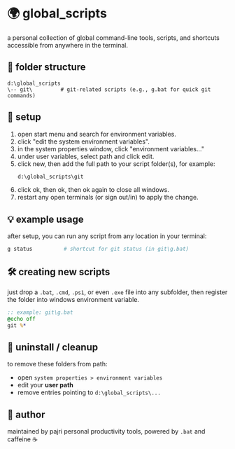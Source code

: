 # 🌍 global_scripts

a personal collection of global command-line tools, scripts, and shortcuts accessible from anywhere in the terminal.

## 📁 folder structure

```
d:\global_scripts
\-- git\         # git-related scripts (e.g., g.bat for quick git commands)
```

## 🚀 setup

1. open start menu and search for environment variables.
2. click "edit the system environment variables".
3. in the system properties window, click "environment variables..."
4. under user variables, select path and click edit.
5. click new, then add the full path to your script folder(s), for example:
    ```bat
    d:\global_scripts\git
    ```
6. click ok, then ok, then ok again to close all windows.
7. restart any open terminals (or sign out/in) to apply the change.
## 💡 example usage

after setup, you can run any script from any location in your terminal:

```bash
g status          # shortcut for git status (in git\g.bat)
```

## 🛠️ creating new scripts

just drop a `.bat`, `.cmd`, `.ps1`, or even `.exe` file into any subfolder, then register the folder into windows environment variable.

```bat
:: example: git\g.bat
@echo off
git %*
```

## 🧼 uninstall / cleanup

to remove these folders from path:
- open `system properties > environment variables`
- edit your **user path**
- remove entries pointing to `d:\global_scripts\...`


## 🙌 author

maintained by pajri
personal productivity tools, powered by `.bat` and caffeine ☕
